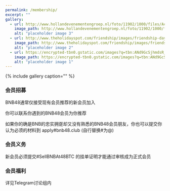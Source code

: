 ```yaml
---
permalink: /membership/
excerpt: ""
gallery:
  - url: http://www.hollandevenementengroep.nl/foto/11902/1000/files/Accent%20Fotos/the_party.jpg
    image_path: http://www.hollandevenementengroep.nl/foto/11902/1000/files/Accent%20Fotos/the_party.jpg
    alt: "placeholder image 3"
  - url: http://www.theholidayspot.com/friendship/images/friendship-day-party-ideas.jpg
    image_path: http://www.theholidayspot.com/friendship/images/friendship-day-party-ideas.jpg
    alt: "placeholder image 2"
  - url: https://encrypted-tbn0.gstatic.com/images?q=tbn:ANd9GcSjhmdsR_D0eLIKyfzTgP5OpEBvFQpFXgrYVNvkyXnXbS7FEel6
    image_path: https://encrypted-tbn0.gstatic.com/images?q=tbn:ANd9GcSjhmdsR_D0eLIKyfzTgP5OpEBvFQpFXgrYVNvkyXnXbS7FEel6
    alt: "placeholder image 1"
---
```



{% include gallery caption="" %}



### 会员招募
BNB48通常仅接受现有会员推荐的新会员加入

你可以联系你遇到的BNB48会员为你推荐

如果你的确是BNB的忠实拥趸却又没有熟悉的BNB48会员朋友，你也可以提交你认为必须的材料到 apply#bnb48.club (自行替换#为@)

### 会员义务

新会员必须提交#SellBNBAt48BTC 的挂单证明才能通过审核成为正式会员

### 会员福利
详见Telegram讨论组内


